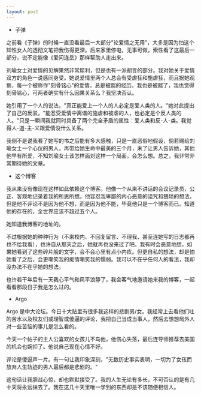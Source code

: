 ```yaml
---
layout: post
---
```


- 子弹

之前看《子弹》的时候一直没看最后一大部分"论爱情之无用"，大多是因为怕这个知性女人的透彻文笔把我伤得更深。后来家里停电，无事可做，索性看了这最后一部分，说不定能像《爱问连岳》那样帮助人走出来。

刘瑜女士对爱情的见解果然非常犀利，但是也有一派胡言的部分。我对她关于爱情双方的角色一说感同身受。她说爱情里两个人总会有受虐狂和施虐狂，而且据她观察，每一个被称作"刻骨铭心"的爱情，总是被踹的经历。我也是被踹了，我也觉得刻骨铭心，可两者确实有什么因果关系么？我坚决否认。

她引用了一个人的说法，"真正能爱上一个人的人必定是爱人类的人。"她对此提出了自己的反驳，"能忍受爱情中离谱的施虐和被虐的人，也必定是个反人类的人。"只是一瞬间我就同时具备了两个完全矛盾的属性：爱人类和反-人-类。我觉得人-道-主-义跟爱情没什么关系。

我倒不是说我看了她写的书之后能有多大感触，只是一直恶俗地假设，倘若赐给刘瑜女士一个心仪的男人，再带给她生命中最美的三个月，末了让男人告诉她，其他他早有所爱，不知刘瑜女士该怎样面对这样一个局面，会怎么想。总之，我非常非常期待她的文章。

- 这个博客

我从来没有像现在这样如此依赖这个博客。他像一个从来不讲话的会议记录员，公正、客观地记录着我的所思所想。他容忍我卑鄙的内心恶意的诅咒和猥琐的想法，但是他不评论不是因为他不想，而是因为他不能，毕竟他只是一个博客而已。知道他的存在的，全世界应该不超过五个人。

她知道我博客的地址的。

不过根据她的种种行为（不来校内、不回复留言、不理我、甚至连她写的日志都再也不给我看），也许自从那天之后，她就再也没来过了吧。我有时会恶意地想，如果她看到了这些碎片般的文字，会不会心里有点小内疚。但更自私的想法，却是怕她看了之后，会更嘲笑我的痴情嘲笑我的懦弱。我可以不在乎任何人的看法，我却没办法不在乎她的想法。

也许若干年后有一天我心平气和风平浪静了，我会客气地邀请她来我的博客，一起看看那段日子我是怎么过的。

- Argo

Argo 是中大论坛。今日十大贴里有很多我这样的悲剧男/女。我经常上去看他们吐的苦水以及校友们或理智或傻逼的评论，我把自己当成当事人，然后去想想局外人对一些苦恼的事儿是怎么看的。

今天一个帖子的主人公喜欢的女孩儿不鸟他，他伤心失落，最后连导师推荐去美国的机会也婉拒了。他说自己现在心情不好。

评论是傻逼声一片。有一句让我印象深刻，"无数历史事实表明，一切为了女孩而放弃人生轨迹的男人最后都是悲剧的。"

这句话让我胆战心惊，却也默默接受了。我的人生无论有多长，不可否认的是有几十天将永远抹去了。我在这几十天里唯一学到的东西却是不该随便相信人。
